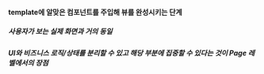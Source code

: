 #### template에 알맞은 컴포넌트를 주입해 뷰를 완성시키는 단계
##### 사용자가 보는 실제 화면과 거의 동일
##### UI와 비즈니스 로직/상태를 분리할 수 있고 해당 부분에 집중할 수 있다는 것이 Page 레벨에서의 장점